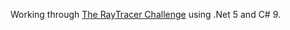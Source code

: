 Working through [The RayTracer Challenge](http://www.raytracerchallenge.com/) using .Net 5 and C# 9.

